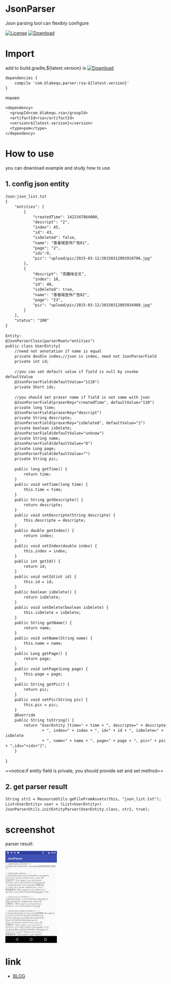 # JsonParser
Json parsing tool can flexibly configure

[![License][licence_svg]][licence_url]
[![Download][bintray_svg]][bintray_url]

# Import
add to build.gradle,${latest.version} is [![Download][bintray_svg]][bintray_url]
```
dependencies {
    compile 'com.blakequ.parser:rsa:${latest.version}'
}
```
maven
```
<dependency>
  <groupId>com.blakequ.rsa</groupId>
  <artifactId>rsa</artifactId>
  <version>${latest.version}</version>
  <type>pom</type>
</dependency>
```


# How to use
you can download example and study how to use

## 1. config json entity

```
Json:json_list.txt
{
    "entities": [
        {
            "createdTime": 1422347864000,
            "descript": "2",
            "index": 45,
            "id": 43,
            "isDeleted": false,
            "name": "患者端宣传广告01",
            "page": "2",
            "ids":9,
            "pic": "upload/pic/2015-03-12/20150312093910706.jpg"
        },
        {
            "descript": "恶趣味全文",
            "index": 10,
            "id": 48,
            "isDeleted": true,
            "name": "患者端宣传广告02",
            "page": "23",
            "pic": "upload/pic/2015-03-12/20150312093934988.jpg"
        }
    ],
    "status": "200"
}

Entity:
@JsonParserClass(parserRoot="entities")
public class UserEntity{
    //need not annotation if name is equal 
	private double index;//json is index, need not JsonParserField
	private int id;
	
	//you can set default value if field is null by invoke defaultValue
	@JsonParserField(defaultValue="1110")
	private Short ids;
	
	//you should set praser name if field is not same with json
	@JsonParserField(praserKey="createdTime", defaultValue="110")
	private long time;
	@JsonParserField(praserKey="descript")
	private String descripte;
	@JsonParserField(praserKey="isDeleted", defaultValue="1")
	private boolean isDelete;
	@JsonParserField(defaultValue="unknow")
	private String name;
	@JsonParserField(defaultValue="0")
	private Long page;
	@JsonParserField(defaultValue="")
	private String pic;
	
	public long getTime() {
		return time;
	}
	public void setTime(long time) {
		this.time = time;
	}
	public String getDescripte() {
		return descripte;
	}
	public void setDescripte(String descripte) {
		this.descripte = descripte;
	}
	public double getIndex() {
		return index;
	}
	public void setIndex(double index) {
		this.index = index;
	}
	public int getId() {
		return id;
	}
	public void setId(int id) {
		this.id = id;
	}
	public boolean isDelete() {
		return isDelete;
	}
	public void setDelete(boolean isDelete) {
		this.isDelete = isDelete;
	}
	public String getName() {
		return name;
	}
	public void setName(String name) {
		this.name = name;
	}
	public Long getPage() {
		return page;
	}
	public void setPage(Long page) {
		this.page = page;
	}
	public String getPic() {
		return pic;
	}
	public void setPic(String pic) {
		this.pic = pic;
	}
	@Override
	public String toString() {
		return "UserEntity [time=" + time + ", descripte=" + descripte
				+ ", index=" + index + ", id=" + id + ", isDelete=" + isDelete
				+ ", name=" + name + ", page=" + page + ", pic=" + pic + ",ids="+ids+"]";
	}

}

```
==notice:if entity field is private, you should provide set and set method==

## 2. get parser result
```
String str2 = ResourceUtils.geFileFromAssets(this, "json_list.txt");
List<UserEntity> user = (List<UserEntity>) JsonParserUtils.initEntityParser(UserEntity.class, str2, true);
```

# screenshot
parser result:
<p><img src="screenshot/pic1.png" width="32%" /></p>

# link
- [BLOG](www.blakequ.com)


[bintray_svg]: https://api.bintray.com/packages/haodynasty/maven/JsonParser/images/download.svg
[bintray_url]: https://bintray.com/haodynasty/maven/JsonParser/_latestVersion
[licence_svg]: https://img.shields.io/badge/license-Apache%202-green.svg
[licence_url]: https://www.apache.org/licenses/LICENSE-2.0
